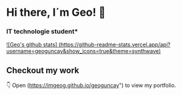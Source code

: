 

# Hi there, I´m Geo! 👾
### IT technologie student* 

[![Geo's github stats] (https://github-readme-stats.vercel.app/api?username=geoguncay&show_icons=true&theme=synthwave)](https://imgeog.github.io/geogunca/github-readme-stats)

## Checkout my work
👇
Open (https://imgeog.github.io/geoguncay") to view my portfolio.

